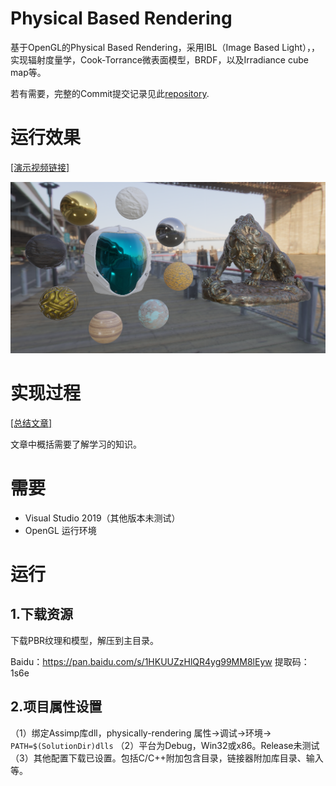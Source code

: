 # Physical Based Rendering

基于OpenGL的Physical Based Rendering，采用IBL（Image Based Light），，实现辐射度量学，Cook-Torrance微表面模型，BRDF，以及Irradiance cube map等。

若有需要，完整的Commit提交记录见此[repository](https://github.com/douysu/physically-rendering).

# 运行效果

[[演示视频链接]](https://www.bilibili.com/video/BV1TV411z7qe)

<img src="./result/PBR-OpenGL.png" width=800 >

# 实现过程

[[总结文章]](https://zhuanlan.zhihu.com/p/176474625)

文章中概括需要了解学习的知识。

# 需要

- Visual Studio 2019（其他版本未测试）
- OpenGL 运行环境

# 运行

## 1.下载资源

下载PBR纹理和模型，解压到主目录。

Baidu：https://pan.baidu.com/s/1HKUUZzHlQR4yg99MM8lEyw 提取码：1s6e

## 2.项目属性设置

（1）绑定Assimp库dll，physically-rendering 属性->调试->环境-> ``PATH=$(SolutionDir)dlls``
（2）平台为Debug，Win32或x86。Release未测试
（3）其他配置下载已设置。包括C/C++附加包含目录，链接器附加库目录、输入等。
